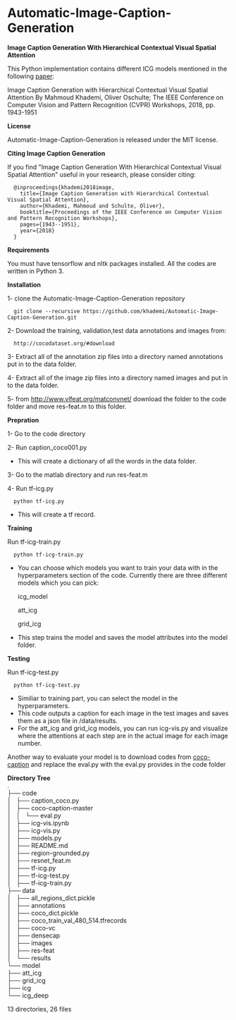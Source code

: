 # Automatic-Image-Caption-Generation


**Image Caption Generation With Hierarchical Contextual Visual Spatial Attention**

  This Python implementation contains different ICG models mentioned in the following [paper](http://openaccess.thecvf.com/content_cvpr_2018_workshops/w39/html/Khademi_Image_Caption_Generation_CVPR_2018_paper.html):

Image Caption Generation with Hierarchical Contextual Visual Spatial Attention
  By Mahmoud Khademi, Oliver Oschulte; The IEEE Conference on Computer Vision and Pattern Recognition (CVPR) Workshops, 2018, pp. 1943-1951



**License**

Automatic-Image-Caption-Generation is released under the MIT license.




**Citing Image Caption Generation**

If you find "Image Caption Generation With Hierarchical Contextual Visual Spatial Attention" useful in your research, please consider citing:

      @inproceedings{khademi2018image,
        title={Image Caption Generation with Hierarchical Contextual Visual Spatial Attention},
        author={Khademi, Mahmoud and Schulte, Oliver},
        booktitle={Proceedings of the IEEE Conference on Computer Vision and Pattern Recognition Workshops},
        pages={1943--1951},
        year={2018}
      }


**Requirements**

You must have tensorflow and nltk packages installed.
All the codes are written in Python 3.

**Installation**

1- clone the Automatic-Image-Caption-Generation repository

      git clone --recursive https://github.com/khademi/Automatic-Image-Caption-Generation.git

2- Download the training, validation,test data annotations and images from:

      http://cocodataset.org/#download

3- Extract all of the annotation zip files into a directory named annotations put in to the data folder.

4- Extract all of the image zip files into a directory named images and put in to the data folder.

5- from http://www.vlfeat.org/matconvnet/ download the folder to the code folder and move res-feat.m to this folder. 

**Prepration**

1- Go to the code directory

2- Run caption_coco001.py

  * This will create a dictionary of all the words in the data folder.

3- Go to the matlab directory and run res-feat.m

4- Run tf-icg.py

      python tf-icg.py
  * This will create a tf record.

**Training**

Run tf-icg-train.py

      python tf-icg-train.py

  * You can choose which models you want to train your data with in the hyperparameters section of the code. Currently there are three different models which you can pick:
    <p> icg_model</p>
    <p> att_icg</p>
    <p> grid_icg</p>

  * This step trains the model and saves the model attributes into the model folder.


**Testing**

  Run tf-icg-test.py

      python tf-icg-test.py

  * Similiar to training part, you can select the model in the hyperparameters.
  * This code outputs a caption for each image in the test images and saves them as a json file in /data/results.
  * For the att_icg and grid_icg models, you can run icg-vis.py and visualize where the attentions at each step are in the actual image for each image number.  
  
 Another way to evaluate your model is to download codes from [coco-caption]( https://github.com/tylin/cococaption/tree/master/pycocoevalcap) and replace the eval.py with the eval.py provides in the code folder
       
  
  

**Directory Tree**  
.  
├── code  
│   ├── caption_coco.py  
│   ├── coco-caption-master  
│   │   └── eval.py  
│   ├── icg-vis.ipynb  
│   ├── icg-vis.py  
│   ├── models.py  
│   ├── README.md  
│   ├── region-grounded.py  
│   ├── resnet_feat.m  
│   ├── tf-icg.py  
│   ├── tf-icg-test.py  
│   ├── tf-icg-train.py  
├── data  
│   ├── all_regions_dict.pickle  
│   ├── annotations  
│   ├── coco_dict.pickle  
│   ├── coco_train_val_480_514.tfrecords  
│   ├── coco-vc  
│   ├── densecap  
│   ├── images  
│   ├── res-feat  
│   └── results   
└── model  
    ├── att_icg  
    ├── grid_icg  
    ├── icg  
    └── icg_deep  

13 directories, 26 files

